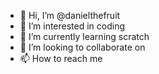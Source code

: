 - 👋 Hi, I’m @danielthefruit
- 👀 I’m interested in coding
- 🌱 I’m currently learning scratch
- 💞️ I’m looking to collaborate on 
- 📫 How to reach me 

<!---
danielthefruit/danielthefruit is a ✨ special ✨ repository because its `README.md` (this file) appears on your GitHub profile.
You can click the Preview link to take a look at your changes.
--->
